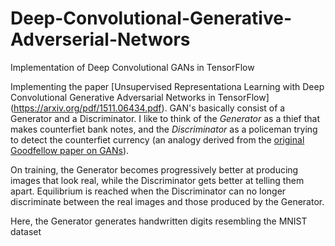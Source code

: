 # Deep-Convolutional-Generative-Adverserial-Networs
Implementation of Deep Convolutional GANs in TensorFlow

Implementing the paper [Unsupervised Representationa Learning with Deep Convolutional Generative Adversarial Networks in TensorFlow] (https://arxiv.org/pdf/1511.06434.pdf). 
GAN's basically consist of a Generator and a Discriminator. I like to think of the *Generator* as a thief that makes counterfiet bank notes, and the *Discriminator* as a policeman trying to detect the counterfiet currency (an analogy derived from the [original Goodfellow paper on GANs](https://arxiv.org/pdf/1406.2661.pdf)). 

On training, the Generator becomes progressively better at producing images that look real, while the Discriminator gets better at telling them apart. Equilibrium is reached when the Discriminator can no longer discriminate between the real images and those produced by the Generator.

Here, the Generator generates handwritten digits resembling the MNIST dataset

